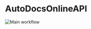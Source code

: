# AutoDocsOnlineAPI
![Main workflow](https://github.com/Alexey-zaliznuak/AutoDocsOnlineAPI/actions/workflows/main.yml/badge.svg)
